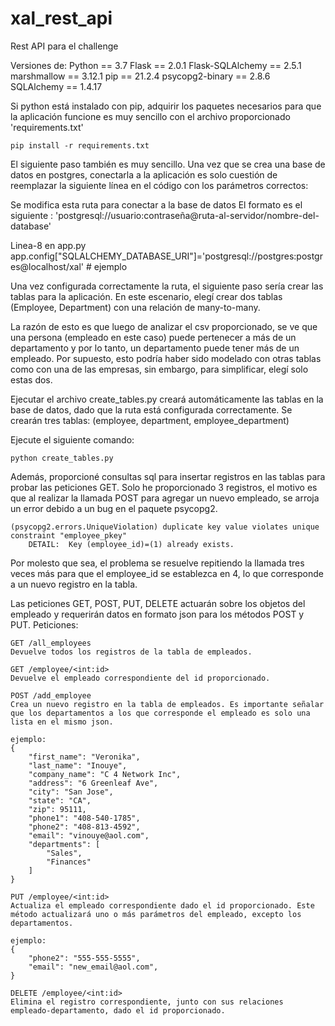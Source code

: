 # xal_rest_api
Rest API para el challenge

Versiones de:
Python == 3.7
Flask == 2.0.1
Flask-SQLAlchemy == 2.5.1
marshmallow == 3.12.1
pip == 21.2.4
psycopg2-binary == 2.8.6
SQLAlchemy == 1.4.17

Si python está instalado con pip, adquirir los paquetes necesarios para que la aplicación funcione es muy sencillo con el archivo proporcionado 'requirements.txt'

    pip install -r requirements.txt

El siguiente paso también es muy sencillo. Una vez que se crea una base de datos en postgres, conectarla a la aplicación es solo cuestión de reemplazar la siguiente línea en el código con los parámetros correctos:

Se modifica esta ruta para conectar a la base de datos 
El formato es el siguiente : 'postgresql://usuario:contraseña@ruta-al-servidor/nombre-del-database'

Linea-8 en app.py
    app.config["SQLALCHEMY_DATABASE_URI"]='postgresql://postgres:postgres@localhost/xal' # ejemplo

Una vez configurada correctamente la ruta, el siguiente paso sería crear las tablas para la aplicación. En este escenario, elegí crear dos tablas (Employee, Department) con una relación de many-to-many.

La razón de esto es que luego de analizar el csv proporcionado, se ve que una persona (empleado en este caso) puede pertenecer a más de un departamento y por lo tanto, un departamento puede tener más de un empleado. Por supuesto, esto podría haber sido modelado con otras tablas como con una de las empresas, sin embargo, para simplificar, elegí solo estas dos.

Ejecutar el archivo create_tables.py creará automáticamente las tablas en la base de datos, dado que la ruta está configurada correctamente. Se crearán tres tablas: (employee, department, employee_department)

Ejecute el siguiente comando:

    python create_tables.py

Además, proporcioné consultas sql para insertar registros en las tablas para probar las peticiones GET. Solo he proporcionado 3 registros, el motivo es que al realizar la llamada POST para agregar un nuevo empleado, se arroja un error debido a un bug en el paquete psycopg2.

    (psycopg2.errors.UniqueViolation) duplicate key value violates unique constraint "employee_pkey"
        DETAIL:  Key (employee_id)=(1) already exists.

Por molesto que sea, el problema se resuelve repitiendo la llamada tres veces más para que el employee_id se establezca en 4, lo que corresponde a un nuevo registro en la tabla.

Las peticiones GET, POST, PUT, DELETE actuarán sobre los objetos del empleado y requerirán datos en formato json para los métodos POST y PUT.
Peticiones:

    GET /all_employees
    Devuelve todos los registros de la tabla de empleados.

    GET /employee/<int:id>
    Devuelve el empleado correspondiente del id proporcionado.

    POST /add_employee
    Crea un nuevo registro en la tabla de empleados. Es importante señalar que los departamentos a los que corresponde el empleado es solo una lista en el mismo json.

    ejemplo:
    {
        "first_name": "Veronika",
        "last_name": "Inouye",
        "company_name": "C 4 Network Inc",
        "address": "6 Greenleaf Ave",
        "city": "San Jose",
        "state": "CA",
        "zip": 95111,
        "phone1": "408-540-1785",
        "phone2": "408-813-4592",
        "email": "vinouye@aol.com",
        "departments": [
            "Sales",
            "Finances"
        ]
    }

    PUT /employee/<int:id>
    Actualiza el empleado correspondiente dado el id proporcionado. Este método actualizará uno o más parámetros del empleado, excepto los departamentos.

    ejemplo:
    {
        "phone2": "555-555-5555",
        "email": "new_email@aol.com",
    }

    DELETE /employee/<int:id>
    Elimina el registro correspondiente, junto con sus relaciones empleado-departamento, dado el id proporcionado.